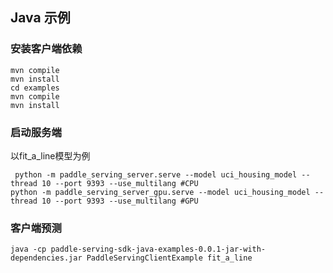 ## Java 示例

### 安装客户端依赖
```
mvn compile
mvn install
cd examples
mvn compile
mvn install
```

### 启动服务端

以fit_a_line模型为例

```
 python -m paddle_serving_server.serve --model uci_housing_model --thread 10 --port 9393 --use_multilang #CPU
python -m paddle_serving_server_gpu.serve --model uci_housing_model --thread 10 --port 9393 --use_multilang #GPU
```

### 客户端预测
```
java -cp paddle-serving-sdk-java-examples-0.0.1-jar-with-dependencies.jar PaddleServingClientExample fit_a_line
```
